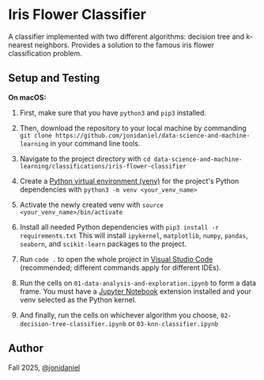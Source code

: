 # Iris Flower Classifier

A classifier implemented with two different algorithms: decision tree and k-nearest neighbors. Provides a solution to the famous iris flower classification problem.

## Setup and Testing

**On macOS:**

1. First, make sure that you have `python3` and `pip3` installed.

2. Then, download the repository to your local machine by commanding `git clone https://github.com/jonidaniel/data-science-and-machine-learning` in your command line tools.

3. Navigate to the project directory with `cd data-science-and-machine-learning/classifications/iris-flower-classifier`

4. Create a [Python virtual environment (venv)](https://docs.python.org/3/library/venv.html) for the project's Python dependencies with `python3 -m venv <your_venv_name>`

5. Activate the newly created venv with `source <your_venv_name>/bin/activate`

6. Install all needed Python dependencies with `pip3 install -r requirements.txt` This will install `ipykernel`, `matplotlib`, `numpy`, `pandas`, `seaborn`, and `scikit-learn` packages to the project.

7. Run `code .` to open the whole project in [Visual Studio Code](https://code.visualstudio.com/) (recommended; different commands apply for different IDEs).

8. Run the cells on `01-data-analysis-and-exploration.ipynb` to form a data frame. You must have a [Jupyter Notebook](https://jupyter.org/) extension installed and your venv selected as the Python kernel.

9. And finally, run the cells on whichever algorithm you choose, `02-decision-tree-classifier.ipynb` or `03-knn-classifier.ipynb`

## Author

Fall 2025, [@jonidaniel](https://github.com/jonidaniel)
